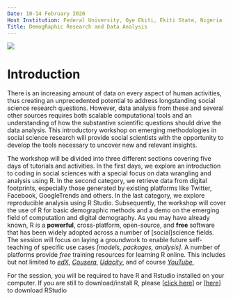 ```yaml
---
Date: 10-14 February 2020
Host Institution: Federal University, Oye Ekiti, Ekiti State, Nigeria
Title: DemogRaphic Research and Data Analysis
---
```



<img align="centre" src="Images/header.jpg">


# Introduction

There is an increasing amount of data on every aspect of human activities, thus creating an unprecedented potential to address longstanding social science research questions. However, data analysis from these and several other sources requires both scalable computational tools and an understanding of how the substantive scientific questions should drive the data analysis. This introductory workshop on emerging methodologies in social science research will provide social scientists with the opportunity to develop the tools necessary to uncover new and relevant insights. 


The workshop will be divided into three different sections covering five days of tutorials and activities. In the first days, we explore an introduction to coding in social sciences with a special focus on data wrangling and analysis using R. In the second category, we retrieve data from digital footprints, especially those generated by existing platforms like Twitter, Facebook, GoogleTrends and others. In the last category, we explore reproducible analysis using R Studio. Subsequently, the workshop will cover the use of R for basic demographic methods and a demo on the emerging field of computation and digital demography. As you may have already known, R is a **powerful**, cross-platform, open-source, and **free** software that has been widely adopted across a number of [social]science fields. The session will focus on laying a groundwork to enable future self-teaching of specific use cases *[models, packages, analysis]*. A number of platforms provide *free* training resources for learning R online. This includes but not limited to *[edX](https://www.edx.org/)*, *[Cousera](https://www.coursera.org/)*, *[Udacity](https://www.udacity.com/)*, and of course *[YouTube](https://www.youtube.com/)*, 


For the session, you will be required to have R and Rstudio installed on your computer. If you are still to download/install R, please [[click here](https://cloud.r-project.org/)] or [[here](https://rstudio.com/products/rstudio/download/)] to download RStudio

